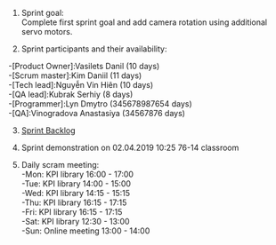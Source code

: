 1. Sprint goal:\
  Complete first sprint goal and add camera rotation using additional servo motors.

2. Sprint participants and their availability:

  -[Product Owner]:Vasilets Danil (10 days)\
  -[Scrum master]:Kim Daniil (11 days)\
  -[Tech lead]:Nguyễn Vin Hiên (10 days)\
  -[QA lead]:Kubrak Serhiy (8 days)\
  -[Programmer]:Lyn Dmytro (345678987654 days)\
  -[QA]:Vinogradova Anastasiya (34567876 days)

3. [Sprint Backlog](https://docs.google.com/spreadsheets/d/1rONpBXQ2QpMnmUBTFo0WdV9m6uC_ri_pWJd_mGgPSZk/edit?usp=sharing)

4. Sprint demonstration on 02.04.2019 10:25 76-14 classroom

5. Daily scram meeting:\
-Mon: KPI library 16:00 - 17:00\
-Tue: KPI library 14:00 - 15:00\
-Wed: KPI library 14:15 - 15:15\
-Thu: KPI library 16:15 - 17:15\
-Fri: KPI library 16:15 - 17:15\
-Sat: KPI library 12:30 - 13:00\
-Sun: Online meeting 13:00 - 14:00
